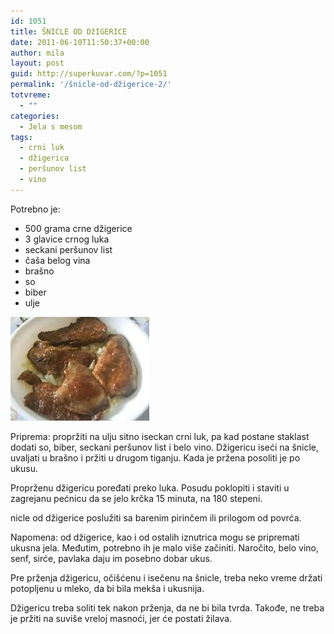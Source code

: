 ```yaml
---
id: 1051
title: ŠNICLE OD DžIGERICE
date: 2011-06-10T11:50:37+00:00
author: mila
layout: post
guid: http://superkuvar.com/?p=1051
permalink: '/šnicle-od-džigerice-2/'
totvreme:
  - ""
categories:
  - Jela s mesom
tags:
  - crni luk
  - džigerica
  - peršunov list
  - vino
---
```

Potrebno je:

  * 500 grama crne džigerice
  * 3 glavice crnog luka
  * seckani peršunov list
  * čaša belog vina
  * brašno
  * so
  * biber
  * ulje

<img class="alignnone size-full wp-image-1054" title="snicleoddzigerice" src="/wp-content/uploads/2011/06/snicleoddzigerice-e1307706622463.jpg" alt="" width="222" height="166" /> 

Priprema: propržiti na ulju sitno iseckan crni luk, pa kad postane staklast dodati so, biber, seckani peršunov list i belo vino. Džigericu iseći na šnicle, uvaljati u brašno i pržiti u drugom tiganju. Kada je pržena posoliti je po ukusu.

Proprženu džigericu poređati preko luka. Posudu poklopiti i staviti u zagrejanu pećnicu da se jelo krčka 15 minuta, na 180 stepeni.

 nicle od džigerice poslužiti sa barenim pirinčem ili prilogom od povrća.

Napomena: od džigerice, kao i od ostalih iznutrica mogu se pripremati ukusna jela. Međutim, potrebno ih je malo više začiniti. Naročito, belo vino, senf, sirće, pavlaka daju im posebno dobar ukus.

Pre prženja džigericu, očišćenu i isečenu na šnicle, treba neko vreme držati potopljenu u mleko, da bi bila mekša i ukusnija.

Džigericu treba soliti tek nakon prženja, da ne bi bila tvrda. Takođe, ne treba je pržiti na suviše vreloj masnoći, jer će postati žilava.

&nbsp;